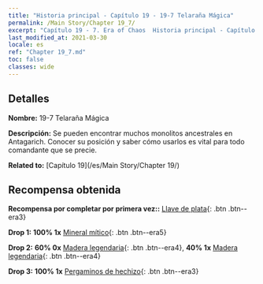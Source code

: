 ```yaml
---
title: "Historia principal - Capítulo 19 - 19-7 Telaraña Mágica"
permalink: /Main Story/Chapter 19_7/
excerpt: "Capítulo 19 - 7. Era of Chaos  Historia principal - Capítulo 19_7. 19-7 Telaraña Mágica"
last_modified_at: 2021-03-30
locale: es
ref: "Chapter 19_7.md"
toc: false
classes: wide
---
```


## Detalles

 **Nombre:** 19-7 Telaraña Mágica

 **Descripción:** Se pueden encontrar muchos monolitos ancestrales en Antagarich. Conocer su posición y saber cómo usarlos es vital para todo comandante que se precie.

 **Related to:** [Capítulo 19](/es/Main Story/Chapter 19/)

## Recompensa obtenida

 **Recompensa por completar por primera vez::** [Llave de plata](/es/Items/con_693/){: .btn .btn--era3}

 **Drop 1:** **100% 1x** [Mineral mítico](/es/Items/mat_61/){: .btn .btn--era5}

 **Drop 2:** **60% 0x** [Madera legendaria](/es/Items/mat_55/){: .btn .btn--era4}, **40% 1x** [Madera legendaria](/es/Items/mat_55/){: .btn .btn--era4}

 **Drop 3:** **100% 1x** [Pergaminos de hechizo](/es/Items/con_694/){: .btn .btn--era3}


